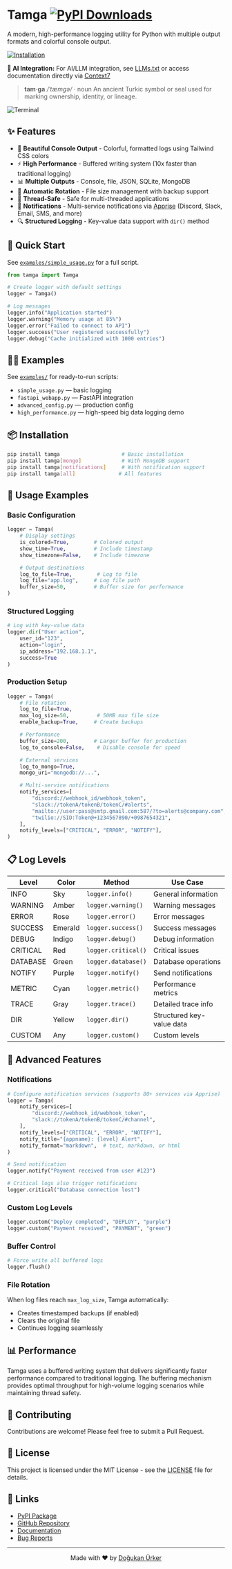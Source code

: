 # Tamga [![PyPI Downloads](https://static.pepy.tech/badge/tamga)](https://pepy.tech/projects/tamga)

A modern, high-performance logging utility for Python with multiple output formats and colorful console output.

[![Installation](https://belg-api.vercel.app/badge/installation/pip3%20install%20tamga/neutral/dark)](https://pypi.org/project/tamga/)

**🤖 AI Integration:** For AI/LLM integration, see [LLMs.txt](https://raw.githubusercontent.com/DogukanUrker/Tamga/refs/heads/main/llms.txt) or access documentation directly via [Context7](https://context7.com/dogukanurker/tamga)

> **tam·ga** */ˈtæmɡə/* · noun
> An ancient Turkic symbol or seal used for marking ownership, identity, or lineage.

<img alt="Terminal" src="https://github.com/DogukanUrker/Tamga/blob/main/Images/terminal.png?raw=true" />

## ✨ Features

- 🎨 **Beautiful Console Output** - Colorful, formatted logs using Tailwind CSS colors
- ⚡ **High Performance** - Buffered writing system (10x faster than traditional logging)
- 📊 **Multiple Outputs** - Console, file, JSON, SQLite, MongoDB
- 🔄 **Automatic Rotation** - File size management with backup support
- 🧵 **Thread-Safe** - Safe for multi-threaded applications
- 🔔 **Notifications** - Multi-service notifications via [Apprise](https://github.com/caronc/apprise) (Discord, Slack, Email, SMS, and more)
- 🔍 **Structured Logging** - Key-value data support with `dir()` method

## 🚀 Quick Start

See [`examples/simple_usage.py`](./examples/simple_usage.py) for a full script.

```python
from tamga import Tamga

# Create logger with default settings
logger = Tamga()

# Log messages
logger.info("Application started")
logger.warning("Memory usage at 85%")
logger.error("Failed to connect to API")
logger.success("User registered successfully")
logger.debug("Cache initialized with 1000 entries")
```

## 🧑‍💻 Examples

See [`examples/`](./examples) for ready-to-run scripts:

- `simple_usage.py` — basic logging
- `fastapi_webapp.py` — FastAPI integration
- `advanced_config.py` — production config
- `high_performance.py` — high-speed big data logging demo


## 📦 Installation

```bash
pip install tamga                    # Basic installation
pip install tamga[mongo]             # With MongoDB support
pip install tamga[notifications]     # With notification support
pip install tamga[all]              # All features
```

## 🎯 Usage Examples

### Basic Configuration
```python
logger = Tamga(
    # Display settings
    is_colored=True,        # Colored output
    show_time=True,         # Include timestamp
    show_timezone=False,    # Include timezone

    # Output destinations
    log_to_file=True,        # Log to file
    log_file="app.log",     # Log file path
    buffer_size=50,         # Buffer size for performance
)
```

### Structured Logging
```python
# Log with key-value data
logger.dir("User action",
    user_id="123",
    action="login",
    ip_address="192.168.1.1",
    success=True
)
```

### Production Setup
```python
logger = Tamga(
    # File rotation
    log_to_file=True,
    max_log_size=50,         # 50MB max file size
    enable_backup=True,     # Create backups

    # Performance
    buffer_size=200,        # Larger buffer for production
    log_to_console=False,    # Disable console for speed

    # External services
    log_to_mongo=True,
    mongo_uri="mongodb://...",

    # Multi-service notifications
    notify_services=[
        "discord://webhook_id/webhook_token",
        "slack://tokenA/tokenB/tokenC/#alerts",
        "mailto://user:pass@smtp.gmail.com:587/?to=alerts@company.com",
        "twilio://SID:Token@+1234567890/+0987654321",
    ],
    notify_levels=["CRITICAL", "ERROR", "NOTIFY"],
)
```

## 📋 Log Levels

| Level | Color | Method | Use Case |
|-------|-------|---------|----------|
| INFO | Sky | `logger.info()` | General information |
| WARNING | Amber | `logger.warning()` | Warning messages |
| ERROR | Rose | `logger.error()` | Error messages |
| SUCCESS | Emerald | `logger.success()` | Success messages |
| DEBUG | Indigo | `logger.debug()` | Debug information |
| CRITICAL | Red | `logger.critical()` | Critical issues |
| DATABASE | Green | `logger.database()` | Database operations |
| NOTIFY | Purple | `logger.notify()` | Send notifications |
| METRIC | Cyan | `logger.metric()` | Performance metrics |
| TRACE | Gray | `logger.trace()` | Detailed trace info |
| DIR | Yellow | `logger.dir()` | Structured key-value data |
| CUSTOM | Any | `logger.custom()` | Custom levels |

## 🔧 Advanced Features

### Notifications
```python
# Configure notification services (supports 80+ services via Apprise)
logger = Tamga(
    notify_services=[
        "discord://webhook_id/webhook_token",
        "slack://tokenA/tokenB/tokenC/#channel",
    ],
    notify_levels=["CRITICAL", "ERROR", "NOTIFY"],
    notify_title="{appname}: {level} Alert",
    notify_format="markdown",  # text, markdown, or html
)

# Send notification
logger.notify("Payment received from user #123")

# Critical logs also trigger notifications
logger.critical("Database connection lost")
```

### Custom Log Levels
```python
logger.custom("Deploy completed", "DEPLOY", "purple")
logger.custom("Payment received", "PAYMENT", "green")
```

### Buffer Control
```python
# Force write all buffered logs
logger.flush()
```

### File Rotation
When log files reach `max_log_size`, Tamga automatically:
- Creates timestamped backups (if enabled)
- Clears the original file
- Continues logging seamlessly

## 📊 Performance

Tamga uses a buffered writing system that delivers significantly faster performance compared to traditional logging. The buffering mechanism provides optimal throughput for high-volume logging scenarios while maintaining thread safety.

## 🤝 Contributing

Contributions are welcome! Please feel free to submit a Pull Request.

## 📄 License

This project is licensed under the MIT License - see the [LICENSE](LICENSE) file for details.

## 🔗 Links

- [PyPI Package](https://pypi.org/project/tamga/)
- [GitHub Repository](https://github.com/DogukanUrker/Tamga)
- [Documentation](https://tamga.vercel.app/)
- [Bug Reports](https://github.com/DogukanUrker/Tamga/issues)

---

<p align="center">
  Made with ❤️ by <a href="https://github.com/DogukanUrker">Doğukan Ürker</a>
</p>
